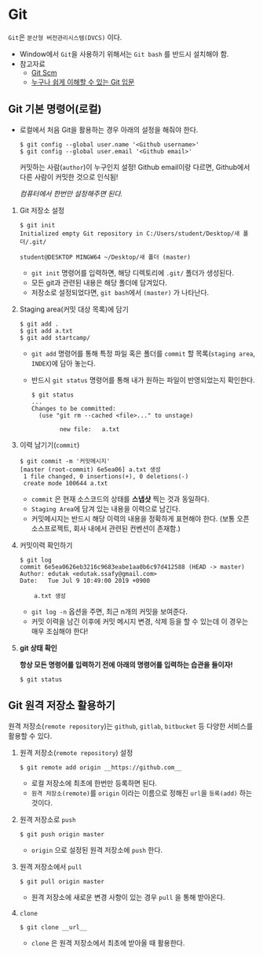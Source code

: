 # Git

`Git`은 `분산형 버전관리시스템(DVCS)` 이다.

- Window에서 `Git`을 사용하기 위해서는 `Git bash` 를 반드시 설치해야 함.
- 참고자료
  - [Git Scm](https://git-scm.com/book/ko/v2)
  - [누구나 쉽게 이해할 수 있는 Git 입문](https://backlog.com/git-tutorial/kr/intro/intro1_1.html)

## Git 기본 명령어(로컬)

- 로컬에서 처음 Git을 활용하는 경우 아래의 설정을 해줘야 한다.

  ```
  $ git config --global user.name '<Github username>'
  $ git config --global user.email '<Github email>'
  ```

  커밋하는 사람(`author`)이 누구인지 설정! Github email이랑 다르면, Github에서 다른 사람이 커밋한 것으로 인식됨!

  *컴퓨터에서 한번만 설정해주면 된다.*

1. Git 저장소 설정

   ```
   $ git init
   Initialized empty Git repository in C:/Users/student/Desktop/새 폴더/.git/
   
   student@DESKTOP MINGW64 ~/Desktop/새 폴더 (master)
   ```

   - `git init` 명령어를 입력하면, 해당 디렉토리에 `.git/` 폴더가 생성된다.
   - 모든 git과 관련된 내용은 해당 폴더에 담겨있다.
   - 저장소로 설정되었다면, `git bash`에서 `(master)` 가 나타난다.

2. Staging area(커밋 대상 목록)에 담기

   ```
   $ git add .
   $ git add a.txt
   $ git add startcamp/
   ```

   - `git add` 명령어를 통해 특정 파일 혹은 폴더를 `commit` 할 목록(`staging area`, `INDEX`)에 담아 놓는다.

   - 반드시 `git status` 명령어를 통해 내가 원하는 파일이 반영되었는지 확인한다.

     ```
     $ git status
     ...
     Changes to be committed:
       (use "git rm --cached <file>..." to unstage)
     
             new file:   a.txt
     ```

3. 이력 남기기(`commit`)

   ```
   $ git commit -m '커밋메시지'
   [master (root-commit) 6e5ea06] a.txt 생성
    1 file changed, 0 insertions(+), 0 deletions(-)
    create mode 100644 a.txt
   ```

   - `commit` 은 현재 소스코드의 상태를 **스냅샷** 찍는 것과 동일하다.
   - `Staging Area`에 담겨 있는 내용을 이력으로 남긴다.
   - 커밋메시지는 반드시 해당 이력의 내용을 정확하게 표현해야 한다. (보통 오픈소스프로젝트, 회사 내에서 관련된 컨벤션이 존재함.)

4. 커밋이력 확인하기

   ```
   $ git log
   commit 6e5ea0626eb3216c9683eabe1aa0b6c97d412588 (HEAD -> master)
   Author: edutak <edutak.ssafy@gmail.com>
   Date:   Tue Jul 9 10:49:00 2019 +0900
   
       a.txt 생성
   ```

   - `git log -n` 옵션을 주면, 최근 n개의 커밋을 보여준다.
   - 커밋 이력을 남긴 이후에 커밋 메시지 변경, 삭제 등을 할 수 있는데 이 경우는 매우 조심해야 한다!

5. **git 상태 확인**

   **항상 모든 명령어를 입력하기 전에 아래의 명령어를 입력하는 습관을 들이자!**

   ```
   $ git status
   ```

## Git 원격 저장소 활용하기

원격 저장소(`remote repository`)는 `github`, `gitlab`, `bitbucket` 등 다양한 서비스를 활용할 수 있다.

1. 원격 저장소(`remote repository`) 설정

   ```
   $ git remote add origin __https://github.com__
   ```

   - 로컬 저장소에 최초에 한번만 등록하면 된다.
   - `원격 저장소(remote)`를 `origin` 이라는 이름으로 정해진 `url`을 `등록(add)` 하는 것이다.

2. 원격 저장소로 `push`

   ```
   $ git push origin master
   ```

   - `origin` 으로 설정된 원격 저장소에 `push` 한다.

3. 원격 저장소에서 `pull`

   ```
   $ git pull origin master
   ```

   - 원격 저장소에 새로운 변경 사항이 있는 경우 `pull` 을 통해 받아온다.

4. `clone`

   ```
   $ git clone __url__
   ```

   - `clone` 은 원격 저장소에서 최초에 받아올 때 활용한다.


